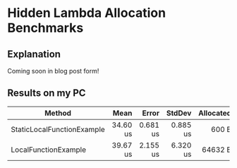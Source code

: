 # Hidden Lambda Allocation Benchmarks

## Explanation

Coming soon in blog post form!

## Results on my PC

|                     Method |     Mean |    Error |   StdDev | Allocated |
|--------------------------- |---------:|---------:|---------:|----------:|
| StaticLocalFunctionExample | 34.60 us | 0.681 us | 0.885 us |     600 B |
|       LocalFunctionExample | 39.67 us | 2.155 us | 6.320 us |   64632 B |